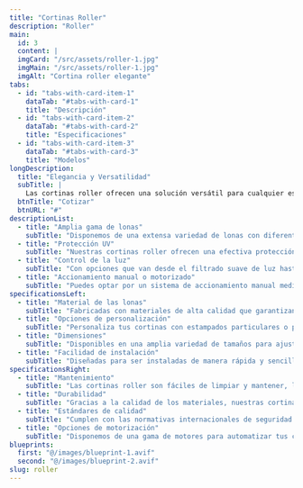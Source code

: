 ```yaml
---
title: "Cortinas Roller"
description: "Roller"
main:
  id: 3
  content: |
  imgCard: "/src/assets/roller-1.jpg"
  imgMain: "/src/assets/roller-1.jpg"
  imgAlt: "Cortina roller elegante"
tabs:
  - id: "tabs-with-card-item-1"
    dataTab: "#tabs-with-card-1"
    title: "Descripción"
  - id: "tabs-with-card-item-2"
    dataTab: "#tabs-with-card-2"
    title: "Especificaciones"
  - id: "tabs-with-card-item-3"
    dataTab: "#tabs-with-card-3"
    title: "Modelos"
longDescription:
  title: "Elegancia y Versatilidad"
  subTitle: |
    Las cortinas roller ofrecen una solución versátil para cualquier espacio. Con una variedad de telas y opciones de accionamiento, son ideales tanto para ambientes residenciales como comerciales, proporcionando elegancia, protección y control de la luz.
  btnTitle: "Cotizar"
  btnURL: "#"
descriptionList:
  - title: "Amplia gama de lonas"
    subTitle: "Disponemos de una extensa variedad de lonas con diferentes texturas, colores y características, adaptándose a las necesidades específicas de cada espacio."
  - title: "Protección UV"
    subTitle: "Nuestras cortinas roller ofrecen una efectiva protección contra los rayos UV, ayudando a preservar los muebles y reducir el deslumbramiento."
  - title: "Control de la luz"
    subTitle: "Con opciones que van desde el filtrado suave de luz hasta el bloqueo total, nuestras cortinas roller permiten un control preciso de la iluminación en cualquier ambiente."
  - title: "Accionamiento manual o motorizado"
    subTitle: "Puedes optar por un sistema de accionamiento manual mediante tirante lateral, o si prefieres mayor comodidad, con motor y mando a distancia."
specificationsLeft:
  - title: "Material de las lonas"
    subTitle: "Fabricadas con materiales de alta calidad que garantizan durabilidad y resistencia, disponibles en opciones como Screen, Blackout, Ecolux, Naturals, y más."
  - title: "Opciones de personalización"
    subTitle: "Personaliza tus cortinas con estampados particulares o publicitarios, adaptando el diseño a tus necesidades específicas."
  - title: "Dimensiones"
    subTitle: "Disponibles en una amplia variedad de tamaños para ajustarse a ventanas grandes y pequeñas, asegurando un encaje perfecto."
  - title: "Facilidad de instalación"
    subTitle: "Diseñadas para ser instaladas de manera rápida y sencilla, ya sea con soporte manual o motorizado."
specificationsRight:
  - title: "Mantenimiento"
    subTitle: "Las cortinas roller son fáciles de limpiar y mantener, lo que las hace ideales para un uso prolongado en cualquier entorno."
  - title: "Durabilidad"
    subTitle: "Gracias a la calidad de los materiales, nuestras cortinas roller ofrecen una larga vida útil, resistiendo el desgaste y la exposición a la luz solar."
  - title: "Estándares de calidad"
    subTitle: "Cumplen con las normativas internacionales de seguridad y calidad, garantizando un producto fiable y de alto rendimiento."
  - title: "Opciones de motorización"
    subTitle: "Disponemos de una gama de motores para automatizar tus cortinas, con control remoto o integración en sistemas de automatización del hogar."
blueprints:
  first: "@/images/blueprint-1.avif"
  second: "@/images/blueprint-2.avif"
slug: roller
---
```

